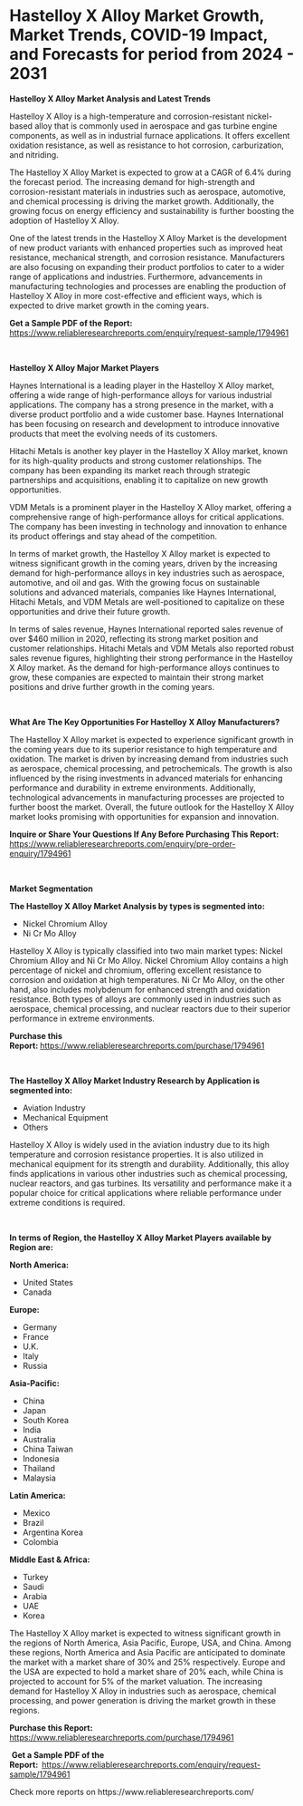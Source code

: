 <p><h1>Hastelloy X Alloy Market Growth, Market Trends, COVID-19 Impact, and Forecasts for period from 2024 - 2031</h1></p><p><strong>Hastelloy X Alloy Market Analysis and Latest Trends</strong></p>
<p><p>Hastelloy X Alloy is a high-temperature and corrosion-resistant nickel-based alloy that is commonly used in aerospace and gas turbine engine components, as well as in industrial furnace applications. It offers excellent oxidation resistance, as well as resistance to hot corrosion, carburization, and nitriding.</p><p>The Hastelloy X Alloy Market is expected to grow at a CAGR of 6.4% during the forecast period. The increasing demand for high-strength and corrosion-resistant materials in industries such as aerospace, automotive, and chemical processing is driving the market growth. Additionally, the growing focus on energy efficiency and sustainability is further boosting the adoption of Hastelloy X Alloy.</p><p>One of the latest trends in the Hastelloy X Alloy Market is the development of new product variants with enhanced properties such as improved heat resistance, mechanical strength, and corrosion resistance. Manufacturers are also focusing on expanding their product portfolios to cater to a wider range of applications and industries. Furthermore, advancements in manufacturing technologies and processes are enabling the production of Hastelloy X Alloy in more cost-effective and efficient ways, which is expected to drive market growth in the coming years.</p></p>
<p><strong>Get a Sample PDF of the Report:&nbsp;</strong> <a href="https://www.reliableresearchreports.com/enquiry/request-sample/1794961">https://www.reliableresearchreports.com/enquiry/request-sample/1794961</a></p>
<p>&nbsp;</p>
<p><strong>Hastelloy X Alloy Major Market Players</strong></p>
<p><p>Haynes International is a leading player in the Hastelloy X Alloy market, offering a wide range of high-performance alloys for various industrial applications. The company has a strong presence in the market, with a diverse product portfolio and a wide customer base. Haynes International has been focusing on research and development to introduce innovative products that meet the evolving needs of its customers.</p><p>Hitachi Metals is another key player in the Hastelloy X Alloy market, known for its high-quality products and strong customer relationships. The company has been expanding its market reach through strategic partnerships and acquisitions, enabling it to capitalize on new growth opportunities.</p><p>VDM Metals is a prominent player in the Hastelloy X Alloy market, offering a comprehensive range of high-performance alloys for critical applications. The company has been investing in technology and innovation to enhance its product offerings and stay ahead of the competition.</p><p>In terms of market growth, the Hastelloy X Alloy market is expected to witness significant growth in the coming years, driven by the increasing demand for high-performance alloys in key industries such as aerospace, automotive, and oil and gas. With the growing focus on sustainable solutions and advanced materials, companies like Haynes International, Hitachi Metals, and VDM Metals are well-positioned to capitalize on these opportunities and drive their future growth.</p><p>In terms of sales revenue, Haynes International reported sales revenue of over $460 million in 2020, reflecting its strong market position and customer relationships. Hitachi Metals and VDM Metals also reported robust sales revenue figures, highlighting their strong performance in the Hastelloy X Alloy market. As the demand for high-performance alloys continues to grow, these companies are expected to maintain their strong market positions and drive further growth in the coming years.</p></p>
<p>&nbsp;</p>
<p><strong>What Are The Key Opportunities For Hastelloy X Alloy Manufacturers?</strong></p>
<p><p>The Hastelloy X Alloy market is expected to experience significant growth in the coming years due to its superior resistance to high temperature and oxidation. The market is driven by increasing demand from industries such as aerospace, chemical processing, and petrochemicals. The growth is also influenced by the rising investments in advanced materials for enhancing performance and durability in extreme environments. Additionally, technological advancements in manufacturing processes are projected to further boost the market. Overall, the future outlook for the Hastelloy X Alloy market looks promising with opportunities for expansion and innovation.</p></p>
<p><strong>Inquire or Share Your Questions If Any Before Purchasing This Report:</strong> <a href="https://www.reliableresearchreports.com/enquiry/pre-order-enquiry/1794961">https://www.reliableresearchreports.com/enquiry/pre-order-enquiry/1794961</a></p>
<p>&nbsp;</p>
<p><strong>Market Segmentation</strong></p>
<p><strong>The Hastelloy X Alloy Market Analysis by types is segmented into:</strong></p>
<p><ul><li>Nickel Chromium Alloy</li><li>Ni Cr Mo Alloy</li></ul></p>
<p><p>Hastelloy X Alloy is typically classified into two main market types: Nickel Chromium Alloy and Ni Cr Mo Alloy. Nickel Chromium Alloy contains a high percentage of nickel and chromium, offering excellent resistance to corrosion and oxidation at high temperatures. Ni Cr Mo Alloy, on the other hand, also includes molybdenum for enhanced strength and oxidation resistance. Both types of alloys are commonly used in industries such as aerospace, chemical processing, and nuclear reactors due to their superior performance in extreme environments.</p></p>
<p><strong>Purchase this Report:&nbsp;</strong><a href="https://www.reliableresearchreports.com/purchase/1794961">https://www.reliableresearchreports.com/purchase/1794961</a></p>
<p>&nbsp;</p>
<p><strong>The Hastelloy X Alloy Market Industry Research by Application is segmented into:</strong></p>
<p><ul><li>Aviation Industry</li><li>Mechanical Equipment</li><li>Others</li></ul></p>
<p><p>Hastelloy X Alloy is widely used in the aviation industry due to its high temperature and corrosion resistance properties. It is also utilized in mechanical equipment for its strength and durability. Additionally, this alloy finds applications in various other industries such as chemical processing, nuclear reactors, and gas turbines. Its versatility and performance make it a popular choice for critical applications where reliable performance under extreme conditions is required.</p></p>
<p>&nbsp;</p>
<p><strong>In terms of Region, the Hastelloy X Alloy Market Players available by Region are:</strong></p>
<p>
    <p> <strong> North America: </strong>
        <ul>
            <li>United States</li>
            <li>Canada</li>
        </ul>
        </p> 
    <p> <strong> Europe: </strong>
        <ul>
            <li>Germany</li>
            <li>France</li>
            <li>U.K.</li>
            <li>Italy</li>
            <li>Russia</li>
        </ul>
        </p> 
    <p> <strong> Asia-Pacific: </strong>
        <ul>
            <li>China</li>
            <li>Japan</li>
            <li>South Korea</li>
            <li>India</li>
            <li>Australia</li>
            <li>China Taiwan</li>
            <li>Indonesia</li>
            <li>Thailand</li>
            <li>Malaysia</li>
        </ul>
        </p> 
    <p> <strong> Latin America: </strong>
        <ul>
            <li>Mexico</li>
            <li>Brazil</li>
            <li>Argentina Korea</li>
            <li>Colombia</li>
        </ul>
        </p> 
    <p> <strong> Middle East & Africa: </strong>
        <ul>
            <li>Turkey</li>
            <li>Saudi</li>
            <li>Arabia</li>
            <li>UAE</li>
            <li>Korea</li>
        </ul>
    </p>
    </p>
<p><p>The Hastelloy X Alloy market is expected to witness significant growth in the regions of North America, Asia Pacific, Europe, USA, and China. Among these regions, North America and Asia Pacific are anticipated to dominate the market with a market share of 30% and 25% respectively. Europe and the USA are expected to hold a market share of 20% each, while China is projected to account for 5% of the market valuation. The increasing demand for Hastelloy X Alloy in industries such as aerospace, chemical processing, and power generation is driving the market growth in these regions.</p></p>
<p><strong>Purchase this Report: </strong><a href="https://www.reliableresearchreports.com/purchase/1794961">https://www.reliableresearchreports.com/purchase/1794961</a></p>
<p>&nbsp;<strong>Get a Sample PDF of the Report:&nbsp;&nbsp;</strong><a href="https://www.reliableresearchreports.com/enquiry/request-sample/1794961">https://www.reliableresearchreports.com/enquiry/request-sample/1794961</a></p>
<p><strong></strong></p>
<p>Check more reports on https://www.reliableresearchreports.com/</p>